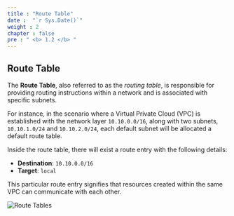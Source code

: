 ```yaml
---
title : "Route Table"
date :  "`r Sys.Date()`" 
weight : 2 
chapter : false
pre : " <b> 1.2 </b> "
---
```


## Route Table

The **Route Table**, also referred to as the *routing table*, is responsible for providing routing instructions within a network and is associated with specific subnets.

For instance, in the scenario where a Virtual Private Cloud (VPC) is established with the network layer `10.10.0.0/16`, along with two subnets, `10.10.1.0/24` and `10.10.2.0/24`, each default subnet will be allocated a default route table.

Inside the route table, there will exist a route entry with the following details:
- **Destination**: `10.10.0.0/16`
- **Target**: `local`

This particular route entry signifies that resources created within the same VPC can communicate with each other.

![Route Tables](/.images/1-Introduce/routetable.png?featherlight=false&width=50pc)
